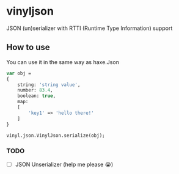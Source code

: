 # vinyljson

JSON (un)serializer with RTTI (Runtime Type Information) support

## How to use

You can use it in the same way as haxe.Json

```haxe
var obj =
{
	string: 'string value',
	number: 83.4,
	boolean: true,
	map:
	[
		'key1' => 'hello there!'
	]
}

vinyl.json.VinylJson.serialize(obj);
```

### TODO

- [ ] JSON Unserializer (help me please 😭)